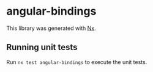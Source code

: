# angular-bindings

This library was generated with [Nx](https://nx.dev).

## Running unit tests

Run `nx test angular-bindings` to execute the unit tests.
